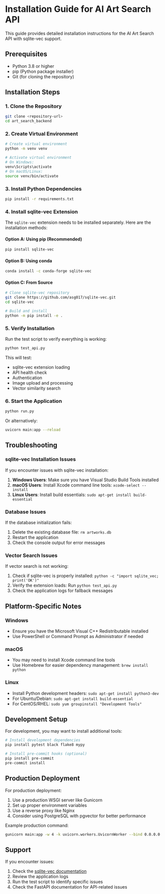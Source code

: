 # Installation Guide for AI Art Search API

This guide provides detailed installation instructions for the AI Art Search API with sqlite-vec support.

## Prerequisites

- Python 3.8 or higher
- pip (Python package installer)
- Git (for cloning the repository)

## Installation Steps

### 1. Clone the Repository

```bash
git clone <repository-url>
cd art_search_backend
```

### 2. Create Virtual Environment

```bash
# Create virtual environment
python -m venv venv

# Activate virtual environment
# On Windows:
venv\Scripts\activate
# On macOS/Linux:
source venv/bin/activate
```

### 3. Install Python Dependencies

```bash
pip install -r requirements.txt
```

### 4. Install sqlite-vec Extension

The `sqlite-vec` extension needs to be installed separately. Here are the installation methods:

#### Option A: Using pip (Recommended)

```bash
pip install sqlite-vec
```

#### Option B: Using conda

```bash
conda install -c conda-forge sqlite-vec
```

#### Option C: From Source

```bash
# Clone sqlite-vec repository
git clone https://github.com/asg017/sqlite-vec.git
cd sqlite-vec

# Build and install
python -m pip install -e .
```

### 5. Verify Installation

Run the test script to verify everything is working:

```bash
python test_api.py
```

This will test:
- sqlite-vec extension loading
- API health check
- Authentication
- Image upload and processing
- Vector similarity search

### 6. Start the Application

```bash
python run.py
```

Or alternatively:

```bash
uvicorn main:app --reload
```

## Troubleshooting

### sqlite-vec Installation Issues

If you encounter issues with sqlite-vec installation:

1. **Windows Users**: Make sure you have Visual Studio Build Tools installed
2. **macOS Users**: Install Xcode command line tools: `xcode-select --install`
3. **Linux Users**: Install build essentials: `sudo apt-get install build-essential`

### Database Issues

If the database initialization fails:

1. Delete the existing database file: `rm artworks.db`
2. Restart the application
3. Check the console output for error messages

### Vector Search Issues

If vector search is not working:

1. Check if sqlite-vec is properly installed: `python -c "import sqlite_vec; print('OK')"`
2. Verify the extension loads: Run `python test_api.py`
3. Check the application logs for fallback messages

## Platform-Specific Notes

### Windows

- Ensure you have the Microsoft Visual C++ Redistributable installed
- Use PowerShell or Command Prompt as Administrator if needed

### macOS

- You may need to install Xcode command line tools
- Use Homebrew for easier dependency management: `brew install python`

### Linux

- Install Python development headers: `sudo apt-get install python3-dev`
- For Ubuntu/Debian: `sudo apt-get install build-essential`
- For CentOS/RHEL: `sudo yum groupinstall "Development Tools"`

## Development Setup

For development, you may want to install additional tools:

```bash
# Install development dependencies
pip install pytest black flake8 mypy

# Install pre-commit hooks (optional)
pip install pre-commit
pre-commit install
```

## Production Deployment

For production deployment:

1. Use a production WSGI server like Gunicorn
2. Set up proper environment variables
3. Use a reverse proxy like Nginx
4. Consider using PostgreSQL with pgvector for better performance

Example production command:

```bash
gunicorn main:app -w 4 -k uvicorn.workers.UvicornWorker --bind 0.0.0.0:8000
```

## Support

If you encounter issues:

1. Check the [sqlite-vec documentation](https://github.com/asg017/sqlite-vec)
2. Review the application logs
3. Run the test script to identify specific issues
4. Check the FastAPI documentation for API-related issues
